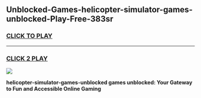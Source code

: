 
## Unblocked-Games-helicopter-simulator-games-unblocked-Play-Free-383sr
<h3>
<a href="https://premium76.site?title=helicopter-simulator-games-unblocked&ref=18A1">CLICK TO PLAY</a></h3>
<hr>

<h3>
<a href="https://premium76.site?title=helicopter-simulator-games-unblocked&ref=18A1">CLICK 2 PLAY</a>
  
</h3>

<a href="https://premium76.site?title=helicopter-simulator-games-unblocked&ref=18A1"><img src="https://clearcache.store/games.png"></a>


**helicopter-simulator-games-unblocked games unblocked: Your Gateway to Fun and Accessible Online Gaming**
